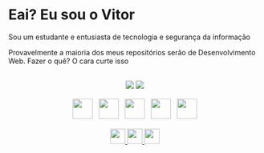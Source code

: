 <div>
  <h1>Eai? Eu sou o Vitor</h1>
  <p>Sou um estudante e entusiasta de tecnologia e segurança da informação</p>
  <p>Provavelmente a maioria dos meus repositórios serão de Desenvolvimento Web. Fazer o quê? O cara curte isso</p>
</div>
<br>
<div align="center">
  <img src="https://github-readme-stats.vercel.app/api?username=ConsoleWriteLineVitorMendes&count_private=true&show_icons=true&theme=tokyonight&text_color=FFF">
  <img src="https://github-readme-stats.vercel.app/api/top-langs/?username=ConsoleWriteLineVitorMendes&layout=compact&theme=tokyonight&text-color=FFF">
</div>
<br>
<div align="center">
  <img src="https://cdn.jsdelivr.net/gh/devicons/devicon/icons/csharp/csharp-original.svg" style="height: 40px;">
  &nbsp
  <img src="https://cdn.jsdelivr.net/gh/devicons/devicon/icons/html5/html5-original.svg" style="height: 40px;">
  &nbsp
  <img src="https://cdn.jsdelivr.net/gh/devicons/devicon/icons/css3/css3-original.svg" style="height: 40px;">
  &nbsp
  <img src="https://cdn.jsdelivr.net/gh/devicons/devicon/icons/javascript/javascript-original.svg" style="height: 40px;">
  &nbsp
  <img src="https://cdn.jsdelivr.net/gh/devicons/devicon/icons/python/python-original.svg" style="height: 40px;">
</div>
<br>
<div align="center">
  <a href="https://www.instagram.com/vitor_halliwell/" target="blank">
    <img src="https://img.shields.io/badge/Instagram-%23E4405F.svg?style=for-the-badge&logo=Instagram&logoColor=white" style="height: 30px;">
  </a>
  <a href="https://twitter.com/vitordotcom" target="blank">
    <img src="https://img.shields.io/badge/Twitter-%231DA1F2.svg?style=for-the-badge&logo=Twitter&logoColor=white" style="height: 30px;">
  </a>
  <a href="https://wa.me/5511933665653" target="blank">
    <img src="https://img.shields.io/badge/WhatsApp-25D366?style=for-the-badge&logo=whatsapp&logoColor=white" style="height: 30px;">
  </a>
</div>

<!--
<img height="180em" src="https://github-readme-stats.vercel.app/api?username=ConsoleWriteLineVitorMendes&show_icons=true&theme=dracula&include_all_commits=true&count_private=true"/>
  <img height="180em" src="https://github-readme-stats.vercel.app/api/top-langs/?username=ConsoleWriteLineVitorMendes&layout=compact&langs_count=7&theme=dracula"/>

-->
